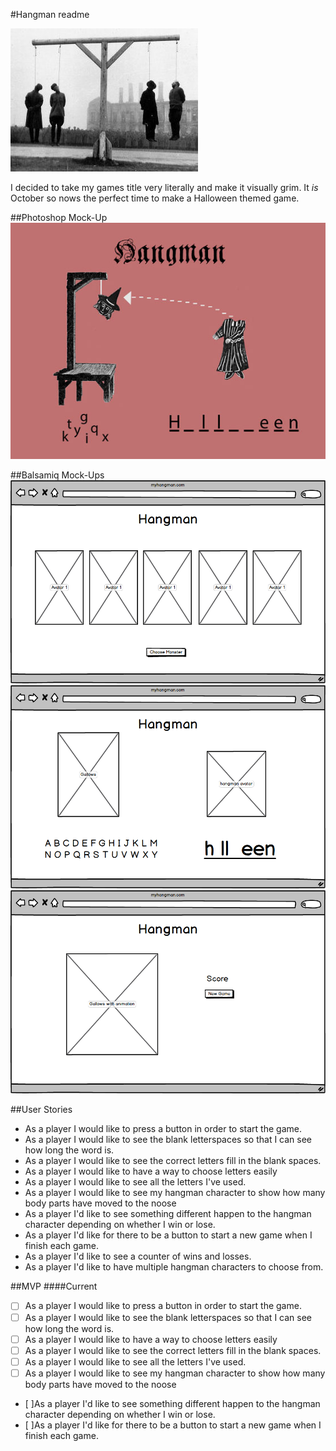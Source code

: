 #Hangman readme

![](assets/refPics/ac923936cc36ef4c3f9d2438f3675838.300x229x1.jpg)

I decided to take my games title very literally and make it visually grim. It *is* October so nows the perfect time to make a Halloween themed game.

##Photoshop Mock-Up
![PS mock-up](assets/jpegs/mockup_3.jpg)

##Balsamiq Mock-Ups
![Balsamiq Mockup 1](BalsamiqMockups/HangmanStartPage.png)
![Balsamiq Mockup 1](BalsamiqMockups/HangmanPlayPage.png)
![Balsamiq Mockup 1](BalsamiqMockups/EndGamePage.png)

##User Stories

- As a player I would like to press a button in order to start the game.
- As a player I would like to see the blank letterspaces so that I can see how long the word is.
- As a player I would like to see the correct letters fill in the blank spaces. 
- As a player I would like to have a way to choose letters easily
- As a player I would like to see all the letters I've used.
- As a player I would like to see my hangman character to show how many body parts have moved to the noose
- As a player I'd like to see something different happen to the hangman character depending on whether I win or lose.
- As a player I'd like for there to be a button to start a new game when I finish each game.
- As a player I'd like to see a counter of wins and losses.
- As a player I'd like to have multiple hangman characters to choose from.

##MVP
####Current
- [ ] As a player I would like to press a button in order to start the game.
- [ ] As a player I would like to see the blank letterspaces so that I can see how long the word is.
- [ ] As a player I would like to have a way to choose letters easily
- [ ] As a player I would like to see the correct letters fill in the blank spaces.
- [ ] As a player I would like to see all the letters I've used.
- [ ] As a player I would like to see my hangman character to show how many body parts have moved to the noose
- [ ]As a player I'd like to see something different happen to the hangman character depending on whether I win or lose.
- [ ]As a player I'd like for there to be a button to start a new game when I finish each game.






